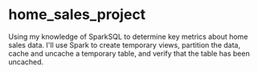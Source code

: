 # home_sales_project
Using my knowledge of SparkSQL to determine key metrics about home sales data. I'll use Spark to create temporary views, partition the data, cache and uncache a temporary table, and verify that the table has been uncached.
